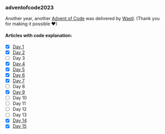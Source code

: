 ### adventofcode2023
Another year, another [Advent of Code](https://adventofcode.com/2023) was delivered by [Wastl](https://twitter.com/ericwastl). (Thank you for making it possible ❤)

#### Articles with code explanation:
- [x] [Day 1](https://medium.com/@uljanova.jekaterina/advent-of-code-2023-day-1-with-python-solved-by-data-engineer-dc09ca4c8744)
- [x] [Day 2](https://medium.com/@uljanova.jekaterina/advent-of-code-2023-day-2-with-python-solved-by-data-engineer-f897da5ad71d)
- [ ] Day 3
- [x] [Day 4](https://medium.com/@uljanova.jekaterina/advent-of-code-2023-day-4-with-python-solved-by-data-engineer-55ff8d5b2426)
- [x] [Day 5](https://medium.com/@uljanova.jekaterina/advent-of-code-2023-day-5-with-python-solved-by-data-engineer-ccf4659fb4ec)
- [x] [Day 6](https://medium.com/@uljanova.jekaterina/advent-of-code-2023-day-6-with-python-solved-by-data-engineer-fcc3857994fc)
- [x] [Day 7](https://medium.com/@uljanova.jekaterina/advent-of-code-2023-day-7-with-python-solved-by-data-engineer-42260f4f6bba)
- [ ] Day 8
- [x] [Day 9](https://medium.com/@uljanova.jekaterina/advent-of-code-2023-day-9-with-python-solved-by-data-engineer-0cb02b472901)
- [ ] Day 10
- [ ] Day 11
- [ ] Day 12
- [ ] Day 13
- [x] [Day 14](https://medium.com/@uljanova.jekaterina/advent-of-code-2023-day-14-with-python-solved-by-data-engineer-39d3592e6a32)
- [x] [Day 15](https://medium.com/@uljanova.jekaterina/advent-of-code-2023-day-15-with-python-solved-by-data-engineer-ffc05c7b1962)